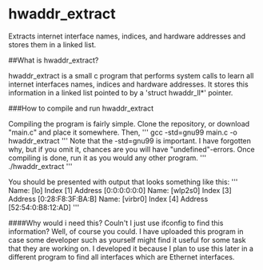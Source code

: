# hwaddr_extract
Extracts internet interface names, indices, and hardware addresses and stores them in a linked list.

##What is hwaddr_extract?

hwaddr_extract is a small c program that performs system calls to learn all internet interfaces
names, indices and hardware addresses. It stores this information in a linked list pointed to by
a 'struct hwaddr_ll*' pointer.

###How to compile and run hwaddr_extract

Compiling the program is fairly simple.
Clone the repository, or download "main.c" and place it somewhere. Then,
'''
gcc -std=gnu99 main.c -o hwaddr_extract
'''
Note that the -std=gnu99 is important. I have forgotten why, but if you omit it, chances
are you will have "undefined"-errors. Once compiling is done, run it as you would any other program.
'''
./hwaddr_extract
'''

You should be presented with output that looks something like this:
'''
Name: [lo]				Index [1]	Address [0:0:0:0:0:0]
Name: [wlp2s0]		Index [3]	Address [0:28:F8:3F:BA:B]
Name: [virbr0]		Index [4]	Address [52:54:0:B8:12:AD]
'''

####Why would i need this? Couln't I just use ifconfig to find this information?
Well, of course you could. I have uploaded this program in case some developer such
as yourself might find it useful for some task that they are working on.
I developed it because I plan to use this later in a different program to find
all interfaces which are Ethernet interfaces.
